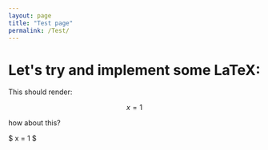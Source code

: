 ```yaml
---
layout: page
title: "Test page"
permalink: /Test/
---
```


# Let's try and implement some LaTeX:

This should render:

$$ x = 1 $$

how about this?

$ x = 1 $
